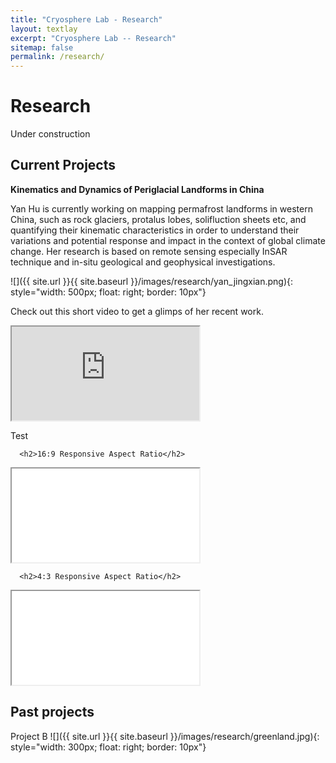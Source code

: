 ```yaml
---
title: "Cryosphere Lab - Research"
layout: textlay
excerpt: "Cryosphere Lab -- Research"
sitemap: false
permalink: /research/
---
```


# Research

Under construction

## Current Projects
**Kinematics and Dynamics of Periglacial Landforms in China**

Yan Hu is currently working on mapping permafrost landforms in western China, such as rock glaciers, protalus lobes, solifluction sheets etc, and quantifying their kinematic characteristics in order to understand their variations and potential response and impact in the context of global climate change. Her research is based on remote sensing especially InSAR technique and in-situ geological and geophysical investigations. 

![]({{ site.url }}{{ site.baseurl }}/images/research/yan_jingxian.png){: style="width: 500px; float: right; border: 10px"}

Check out this short video to get a glimps of her recent work.

<div class="embed-responsive embed-responsive-16by9">
  <iframe class="embed-responsive-item" src="https://www.youtube.com/watch?v=xL42_UPkvI0&t=10s" allowfullscreen></iframe>
</div>

Test
<div class="container">
  <div class="row">
    <div class="col-sm-6">
   
      <h2>16:9 Responsive Aspect Ratio</h2>
<div class="embed-responsive embed-responsive-16by9">
    <iframe class="embed-responsive-item" src="//www.youtube.com/embed/ePbKGoIGAXY"></iframe>
</div>
    </div>
    <div class="col-sm-6">
 

      <h2>4:3 Responsive Aspect Ratio</h2>
<div class="embed-responsive embed-responsive-4by3">
    <iframe class="embed-responsive-item" src="//www.youtube.com/embed/ePbKGoIGAXY"></iframe>
</div>
    </div>
  </div>
</div>

## Past projects
Project B
![]({{ site.url }}{{ site.baseurl }}/images/research/greenland.jpg){: style="width: 300px; float: right; border: 10px"}

